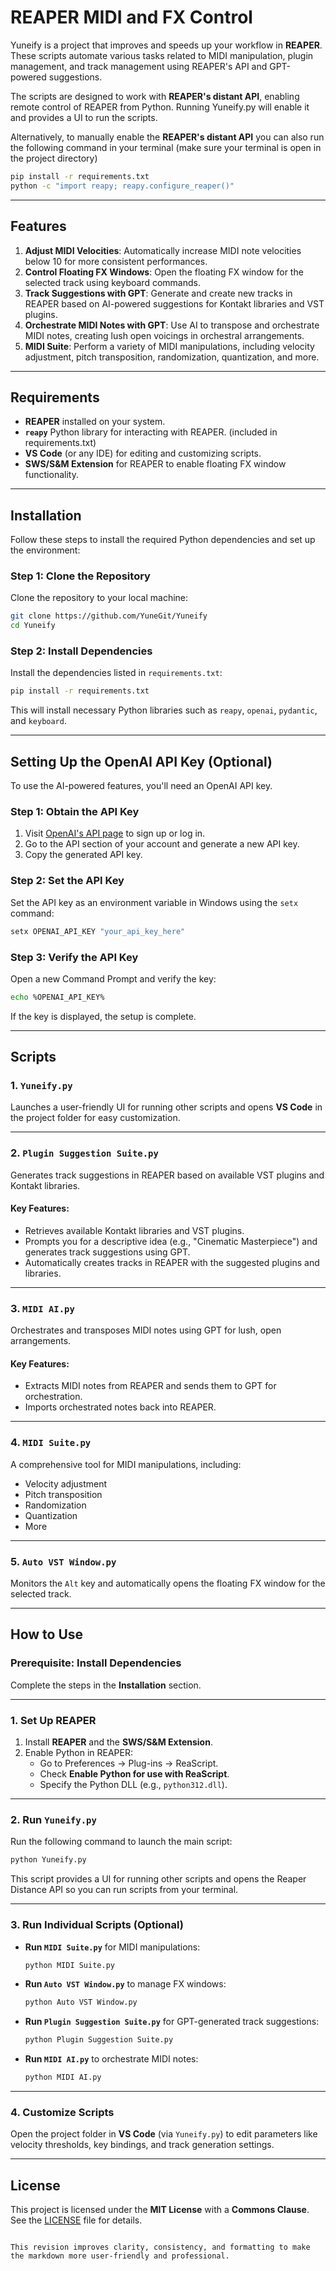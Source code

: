 # REAPER MIDI and FX Control

Yuneify is a project that improves and speeds up your workflow in **REAPER**. These scripts automate various tasks related to MIDI manipulation, plugin management, and track management using REAPER's API and GPT-powered suggestions. 

The scripts are designed to work with **REAPER's distant API**, enabling remote control of REAPER from Python. 
Running Yuneify.py will enable it and provides a UI to run the scripts.

Alternatively, to manually enable the **REAPER's distant API** you can also run the following command in your terminal (make sure your terminal is open in the project directory)
```bash
pip install -r requirements.txt
python -c "import reapy; reapy.configure_reaper()"
```

---

## Features

1. **Adjust MIDI Velocities**: Automatically increase MIDI note velocities below 10 for more consistent performances.
2. **Control Floating FX Windows**: Open the floating FX window for the selected track using keyboard commands.
3. **Track Suggestions with GPT**: Generate and create new tracks in REAPER based on AI-powered suggestions for Kontakt libraries and VST plugins.
4. **Orchestrate MIDI Notes with GPT**: Use AI to transpose and orchestrate MIDI notes, creating lush open voicings in orchestral arrangements.
5. **MIDI Suite**: Perform a variety of MIDI manipulations, including velocity adjustment, pitch transposition, randomization, quantization, and more.

---

## Requirements

- **REAPER** installed on your system.
- **`reapy`** Python library for interacting with REAPER. (included in requirements.txt)
- **VS Code** (or any IDE) for editing and customizing scripts.
- **SWS/S&M Extension** for REAPER to enable floating FX window functionality.

---

## Installation

Follow these steps to install the required Python dependencies and set up the environment:

### Step 1: Clone the Repository
Clone the repository to your local machine:

```bash
git clone https://github.com/YuneGit/Yuneify
cd Yuneify
```

### Step 2: Install Dependencies
Install the dependencies listed in `requirements.txt`:

```bash
pip install -r requirements.txt
```

This will install necessary Python libraries such as `reapy`, `openai`, `pydantic`, and `keyboard`.

---

## Setting Up the OpenAI API Key (Optional)

To use the AI-powered features, you'll need an OpenAI API key.

### Step 1: Obtain the API Key
1. Visit [OpenAI's API page](https://platform.openai.com/signup) to sign up or log in.
2. Go to the API section of your account and generate a new API key.
3. Copy the generated API key.

### Step 2: Set the API Key
Set the API key as an environment variable in Windows using the `setx` command:

```bash
setx OPENAI_API_KEY "your_api_key_here"
```

### Step 3: Verify the API Key
Open a new Command Prompt and verify the key:

```bash
echo %OPENAI_API_KEY%
```

If the key is displayed, the setup is complete.

---

## Scripts

### 1. **`Yuneify.py`**
Launches a user-friendly UI for running other scripts and opens **VS Code** in the project folder for easy customization.

---

### 2. **`Plugin Suggestion Suite.py`**
Generates track suggestions in REAPER based on available VST plugins and Kontakt libraries.

#### Key Features:
- Retrieves available Kontakt libraries and VST plugins.
- Prompts you for a descriptive idea (e.g., "Cinematic Masterpiece") and generates track suggestions using GPT.
- Automatically creates tracks in REAPER with the suggested plugins and libraries.

---

### 3. **`MIDI AI.py`**
Orchestrates and transposes MIDI notes using GPT for lush, open arrangements.

#### Key Features:
- Extracts MIDI notes from REAPER and sends them to GPT for orchestration.
- Imports orchestrated notes back into REAPER.

---

### 4. **`MIDI Suite.py`**
A comprehensive tool for MIDI manipulations, including:
- Velocity adjustment
- Pitch transposition
- Randomization
- Quantization
- More

---

### 5. **`Auto VST Window.py`**
Monitors the `Alt` key and automatically opens the floating FX window for the selected track.

---

## How to Use

### Prerequisite: Install Dependencies
Complete the steps in the **Installation** section.

---

### 1. Set Up REAPER
1. Install **REAPER** and the **SWS/S&M Extension**.
2. Enable Python in REAPER:
   - Go to Preferences → Plug-ins → ReaScript.
   - Check **Enable Python for use with ReaScript**.
   - Specify the Python DLL (e.g., `python312.dll`).

---

### 2. Run `Yuneify.py`
Run the following command to launch the main script:

```bash
python Yuneify.py
```

This script provides a UI for running other scripts and opens the Reaper Distance API so you can run scripts from your terminal.

---

### 3. Run Individual Scripts (Optional)

- **Run `MIDI Suite.py`** for MIDI manipulations:
  ```bash
  python MIDI Suite.py
  ```
- **Run `Auto VST Window.py`** to manage FX windows:
  ```bash
  python Auto VST Window.py
  ```
- **Run `Plugin Suggestion Suite.py`** for GPT-generated track suggestions:
  ```bash
  python Plugin Suggestion Suite.py
  ```
- **Run `MIDI AI.py`** to orchestrate MIDI notes:
  ```bash
  python MIDI AI.py
  ```

---

### 4. Customize Scripts
Open the project folder in **VS Code** (via `Yuneify.py`) to edit parameters like velocity thresholds, key bindings, and track generation settings.

---

## License

This project is licensed under the **MIT License** with a **Commons Clause**. See the [LICENSE](LICENSE) file for details.
```

This revision improves clarity, consistency, and formatting to make the markdown more user-friendly and professional.
